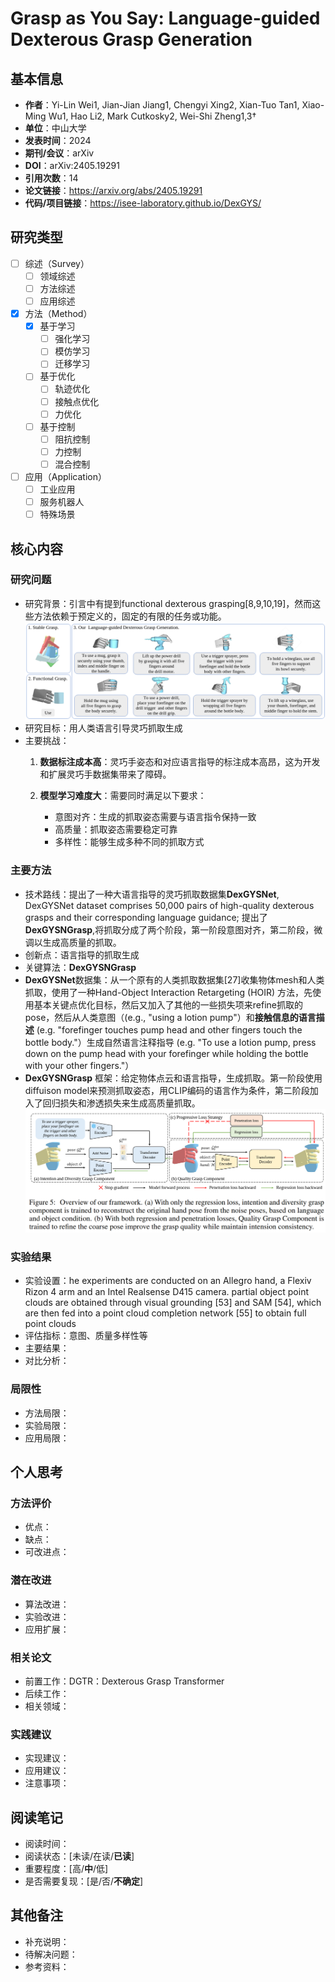 # Grasp as You Say: Language-guided Dexterous Grasp Generation

## 基本信息
- **作者**：Yi-Lin Wei1, Jian-Jian Jiang1, Chengyi Xing2, Xian-Tuo Tan1, Xiao-Ming Wu1, Hao Li2, Mark Cutkosky2, Wei-Shi Zheng1,3†
- **单位**：中山大学
- **发表时间**：2024
- **期刊/会议**：arXiv
- **DOI**：arXiv:2405.19291
- **引用次数**：14
- **论文链接**：https://arxiv.org/abs/2405.19291
- **代码/项目链接**：https://isee-laboratory.github.io/DexGYS/

## 研究类型
- [ ] 综述（Survey）
  - [ ] 领域综述
  - [ ] 方法综述
  - [ ] 应用综述
- [x] 方法（Method）
  - [x] 基于学习
    - [ ] 强化学习
    - [ ] 模仿学习
    - [ ] 迁移学习
  - [ ] 基于优化
    - [ ] 轨迹优化
    - [ ] 接触点优化
    - [ ] 力优化
  - [ ] 基于控制
    - [ ] 阻抗控制
    - [ ] 力控制
    - [ ] 混合控制
- [ ] 应用（Application）
  - [ ] 工业应用
  - [ ] 服务机器人
  - [ ] 特殊场景

## 核心内容

### 研究问题
- 研究背景：引言中有提到functional dexterous grasping[8,9,10,19]，然而这些方法依赖于预定义的，固定的有限的任务或功能。
![对比图](images/figure1.png)
- 研究目标：用人类语言引导灵巧抓取生成
- 主要挑战： 
  1. **数据标注成本高**：灵巧手姿态和对应语言指导的标注成本高昂，这为开发和扩展灵巧手数据集带来了障碍。
  
  2. **模型学习难度大**：需要同时满足以下要求：
     - 意图对齐：生成的抓取姿态需要与语言指令保持一致
     - 高质量：抓取姿态需要稳定可靠
     - 多样性：能够生成多种不同的抓取方式

### 主要方法
- 技术路线：提出了一种大语言指导的灵巧抓取数据集**DexGYSNet**, DexGYSNet dataset comprises 50,000 pairs of high-quality dexterous grasps and their corresponding language guidance; 提出了**DexGYSNGrasp**,将抓取分成了两个阶段，第一阶段意图对齐，第二阶段，微调以生成高质量的抓取。
- 创新点：语言指导的抓取生成
- 关键算法：**DexGYSNGrasp**
- **DexGYSNet**数据集：从一个原有的人类抓取数据集[27]收集物体mesh和人类抓取，使用了一种Hand-Object Interaction Retargeting (HOIR) 方法，先使用基本关键点优化目标，然后又加入了其他的一些损失项来refine抓取的pose，然后从人类意图（(e.g., "using a lotion pump"）和**接触信息的语言描述** (e.g. "forefinger touches pump head and other fingers touch the bottle body."）生成自然语言注释指导 (e.g. "To use a lotion pump, press down on the pump head with your forefinger while holding the bottle with your other fingers."）
- **DexGYSNGrasp** 框架：给定物体点云和语言指导，生成抓取。第一阶段使用diffuison model来预测抓取姿态，用CLIP编码的语言作为条件，第二阶段加入了回归损失和渗透损失来生成高质量抓取。
![算法框架](images/figure2.png)


### 实验结果
- 实验设置：he experiments are conducted on an Allegro hand, a Flexiv Rizon 4 arm and an Intel Realsense D415 camera. partial object point clouds are obtained through visual grounding [53] and SAM [54], which are then fed into a point cloud completion network [55] to obtain full point clouds
- 评估指标：意图、质量多样性等
- 主要结果：
- 对比分析：

### 局限性
- 方法局限：
- 实验局限：
- 应用局限：

## 个人思考

### 方法评价
- 优点：
- 缺点：
- 可改进点：

### 潜在改进
- 算法改进：
- 实验改进：
- 应用扩展：

### 相关论文
- 前置工作：DGTR：Dexterous Grasp Transformer
- 后续工作：
- 相关领域：

### 实践建议
- 实现建议：
- 应用建议：
- 注意事项：

## 阅读笔记
- 阅读时间：
- 阅读状态：[未读/在读/**已读**]
- 重要程度：[高/**中**/低]
- 是否需要复现：[是/否/**不确定**]

## 其他备注
- 补充说明：
- 待解决问题：
- 参考资料： 